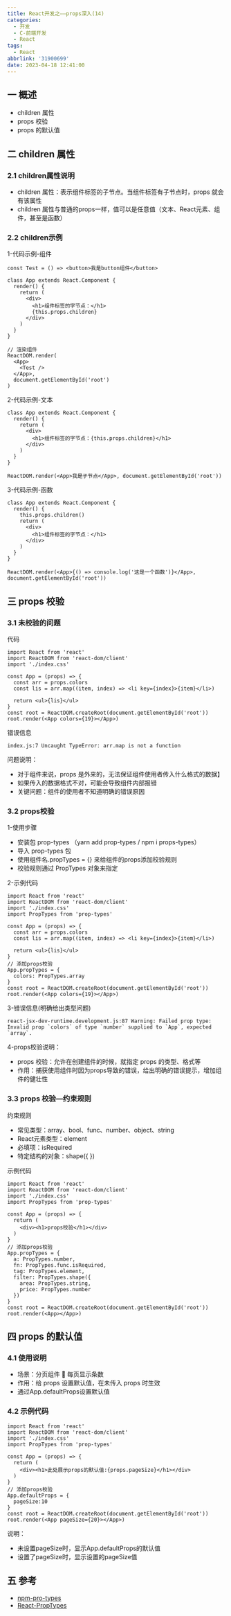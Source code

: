 ```yaml
---
title: React开发之——props深入(14)
categories:
  - 开发
  - C-前端开发
  - React
tags:
  - React
abbrlink: '31900699'
date: 2023-04-18 12:41:00
---
```

## 一 概述

*  children 属性
*  props 校验
*  props 的默认值

<!--more-->

## 二  children 属性

### 2.1 children属性说明

* children 属性：表示组件标签的子节点。当组件标签有子节点时，props 就会有该属性
* children 属性与普通的props一样，值可以是任意值（文本、React元素、组件，甚至是函数）

### 2.2 children示例

1-代码示例-组件

```
const Test = () => <button>我是button组件</button>

class App extends React.Component {
  render() {
    return (
      <div>
        <h1>组件标签的字节点：</h1>
        {this.props.children}
      </div>
    )
  }
}

// 渲染组件
ReactDOM.render(
  <App>
    <Test />
  </App>,
  document.getElementById('root')
)
```

2-代码示例-文本

```
class App extends React.Component {
  render() {
    return (
      <div>
        <h1>组件标签的字节点：{this.props.children}</h1>
      </div>
    )
  }
}

ReactDOM.render(<App>我是子节点</App>, document.getElementById('root'))
```

3-代码示例-函数

```
class App extends React.Component {
  render() {
    this.props.children()
    return (
      <div>
        <h1>组件标签的字节点：</h1>
      </div>
    )
  }
}

ReactDOM.render(<App>{() => console.log('这是一个函数')}</App>, document.getElementById('root'))
```

## 三 props 校验

### 3.1 未校验的问题

代码

```
import React from 'react'
import ReactDOM from 'react-dom/client'
import './index.css'

const App = (props) => {
  const arr = props.colors
  const lis = arr.map((item, index) => <li key={index}>{item}</li>)

  return <ul>{lis}</ul>
}
const root = ReactDOM.createRoot(document.getElementById('root'))
root.render(<App colors={19}></App>)
```

错误信息

```
index.js:7 Uncaught TypeError: arr.map is not a function
```

问题说明：

* 对于组件来说，props 是外来的，无法保证组件使用者传入什么格式的数据】
* 如果传入的数据格式不对，可能会导致组件内部报错
* 关键问题：组件的使用者不知道明确的错误原因

### 3.2 props校验

1-使用步骤

* 安装包 prop-types （yarn add prop-types / npm i props-types）
* 导入 prop-types 包
* 使用组件名.propTypes = {} 来给组件的props添加校验规则
* 校验规则通过 PropTypes 对象来指定

2-示例代码

```
import React from 'react'
import ReactDOM from 'react-dom/client'
import './index.css'
import PropTypes from 'prop-types'

const App = (props) => {
  const arr = props.colors
  const lis = arr.map((item, index) => <li key={index}>{item}</li>)

  return <ul>{lis}</ul>
}
// 添加props校验
App.propTypes = {
  colors: PropTypes.array
}
const root = ReactDOM.createRoot(document.getElementById('root'))
root.render(<App colors={19}></App>)
```

3-错误信息(明确给出类型问题)

```
react-jsx-dev-runtime.development.js:87 Warning: Failed prop type: Invalid prop `colors` of type `number` supplied to `App`, expected `array`.
```

4-props校验说明：

* props 校验：允许在创建组件的时候，就指定 props 的类型、格式等
* 作用：捕获使用组件时因为props导致的错误，给出明确的错误提示，增加组件的健壮性

### 3.3 props 校验—约束规则

约束规则

* 常见类型：array、bool、func、number、object、string
* React元素类型：element
* 必填项：isRequired
* 特定结构的对象：shape({ })

示例代码

```
import React from 'react'
import ReactDOM from 'react-dom/client'
import './index.css'
import PropTypes from 'prop-types'

const App = (props) => {
  return (
    <div><h1>props校验</h1></div>
  )
}
// 添加props校验
App.propTypes = {
  a: PropTypes.number,
  fn: PropTypes.func.isRequired,
  tag: PropTypes.element,
  filter: PropTypes.shape({
    area: PropTypes.string,
    price: PropTypes.number
  })
}
const root = ReactDOM.createRoot(document.getElementById('root'))
root.render(<App></App>)
```

## 四 props 的默认值

### 4.1 使用说明

* 场景：分页组件  每页显示条数
* 作用：给 props 设置默认值，在未传入 props 时生效
* 通过App.defaultProps设置默认值

### 4.2 示例代码

```
import React from 'react'
import ReactDOM from 'react-dom/client'
import './index.css'
import PropTypes from 'prop-types'

const App = (props) => {
  return (
    <div><h1>此处展示props的默认值:{props.pageSize}</h1></div>
  )
}
// 添加props校验
App.defaultProps = {
  pageSize:10
}
const root = ReactDOM.createRoot(document.getElementById('root'))
root.render(<App pageSize={20}></App>)
```

说明：

* 未设置pageSize时，显示App.defaultProps的默认值
* 设置了pageSize时，显示设置的pageSize值

## 五 参考

* [npm-pro-types](https://www.npmjs.com/package/prop-types)
* [React-PropTypes](https://legacy.reactjs.org/docs/typechecking-with-proptypes.html)


